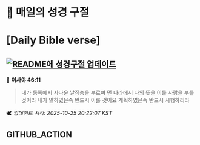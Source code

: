 # 🙏 매일의 성경 구절
# [Daily Bible verse]
## [![README에 성경구절 업데이트](https://github.com/DONGSUKA/first_test/actions/workflows/update-readme-bible.yml/badge.svg)](https://github.com/DONGSUKA/first_test/actions/workflows/update-readme-bible.yml)
<!-- START_BIBLE_VERSE -->
📖 **이사야 46:11**
> 내가 동쪽에서 사나운 날짐승을 부르며 먼 나라에서 나의 뜻을 이룰 사람을 부를 것이라 내가 말하였은즉 반드시 이룰 것이요 계획하였은즉 반드시 시행하리라

🕊️ _업데이트 시각: 2025-10-25 20:22:07 KST_
  <!-- END_BIBLE_VERSE -->
## GITHUB_ACTION

